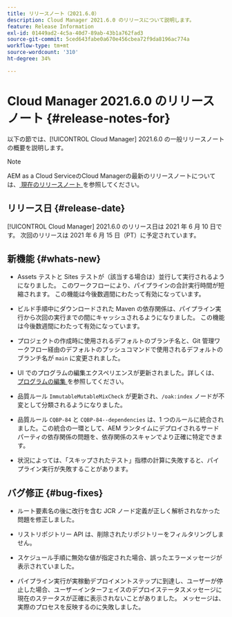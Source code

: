 ```yaml
---
title: リリースノート（2021.6.0）
description: Cloud Manager 2021.6.0 のリリースについて説明します。
feature: Release Information
exl-id: 01449ad2-4c5a-40d7-89ab-43b1a762fad3
source-git-commit: 5ced643fabe0a670e456cbea72f9da8196ac774a
workflow-type: tm+mt
source-wordcount: '310'
ht-degree: 34%

---
```


# Cloud Manager 2021.6.0 のリリースノート {#release-notes-for}

以下の節では、[!UICONTROL Cloud Manager] 2021.6.0 の一般リリースノートの概要を説明します。

>[!NOTE]
>AEM as a Cloud ServiceのCloud Managerの最新のリリースノートについては、[ 現在のリリースノート ](https://experienceleague.adobe.com/en/docs/experience-manager-cloud-service/content/release-notes/cloud-manager/current#getting-access) を参照してください。

## リリース日 {#release-date}

[!UICONTROL Cloud Manager] 2021.6.0 のリリース日は 2021 年 6 月 10 日です。
次回のリリースは 2021 年 6 月 15 日（PT）に予定されています。

## 新機能 {#whats-new}

* Assets テストと Sites テストが（該当する場合は）並行して実行されるようになりました。 このワークフローにより、パイプラインの合計実行時間が短縮されます。 この機能は今後数週間にわたって有効になっています。

* ビルド手順中にダウンロードされた Maven の依存関係は、パイプライン実行から次回の実行までの間にキャッシュされるようになりました。 この機能は今後数週間にわたって有効になっています。

* プロジェクトの作成時に使用されるデフォルトのブランチ名と、Git 管理ワークフロー経由のデフォルトのプッシュコマンドで使用されるデフォルトのブランチ名が `main` に変更されました。

* UI でのプログラムの編集エクスペリエンスが更新されました。詳しくは、[ プログラムの編集 ](/help/getting-started/program-setup.md#editing-program) を参照してください。

* 品質ルール `ImmutableMutableMixCheck` が更新され、`/oak:index` ノードが不変として分類されるようになりました。

* 品質ルール `CQBP-84` と `CQBP-84--dependencies` は、1 つのルールに統合されました。この統合の一環として、AEM ランタイムにデプロイされるサードパーティの依存関係の問題を、依存関係のスキャンでより正確に特定できます。

* 状況によっては、「スキップされたテスト」指標の計算に失敗すると、パイプライン実行が失敗することがあります。

## バグ修正 {#bug-fixes}

* ルート要素名の後に改行を含む JCR ノード定義が正しく解析されなかった問題を修正しました。

* リストリポジトリー API は、削除されたリポジトリーをフィルタリングしません。

* スケジュール手順に無効な値が指定された場合、誤ったエラーメッセージが表示されていました。

* パイプライン実行が実稼動デプロイメントステップに到達し、ユーザーが停止した場合、ユーザーインターフェイスのデプロイステータスメッセージに現在のステータスが正確に表示されないことがありました。 メッセージは、実際のプロセスを反映するのに失敗しました。
